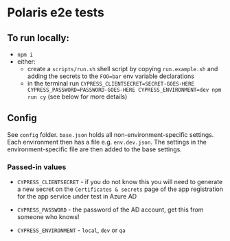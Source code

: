 # Polaris e2e tests

## To run locally:

- `npm i`
- either:
  - create a `scripts/run.sh` shell script by copying `run.example.sh` and adding the secrets to the `FOO=bar`
    env variable declarations
  - in the terminal run `CYPRESS_CLIENTSECRET=SECRET-GOES-HERE CYPRESS_PASSWORD=PASSWORD-GOES-HERE CYPRESS_ENVIRONMENT=dev npm run cy`
    (see below for more details)

## Config

See `config` folder. `base.json` holds all non-environment-specific settings. Each environment then has a
file e.g. `env.dev.json`. The settings in the environment-specific file are then added to the base settings.

### Passed-in values

- `CYPRESS_CLIENTSECRET` - if you do not know this you will need to generate a new secret on the `Certificates & secrets`
  page of the app registration for the app service under test in Azure AD

- `CYPRESS_PASSWORD` - the password of the AD account, get this from someone who knows!

- `CYPRESS_ENVIRONMENT` - `local`, `dev` or `qa`
